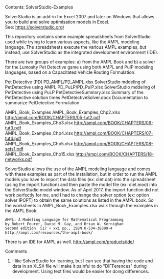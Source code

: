 Contents: SolverStudio-Examples

SolverStudio is an add-in for Excel 2007 and later on Windows that 
allows you to build and solve optimisation models in Excel.  
See:
		https://solverstudio.org/

This repository contains some example spreadsheets from SolverStudio used 
while trying to learn various aspects, like the AMPL modeling language.
The spreadsheets execute the various AMPL examples, but instead, use
SolverStudio as the integrated development environment (IDE).

There are two groups of examples:
  a) from the AMPL Book and
  b) a solver for the Lumosity Pet Detective game using both AMPL and PulP
     modeling languages, based on a Capacitated Vehicle Routing Formulation.

Pet Detective (PD)
  PD_AMPL/PD_AMPL.xlsx              SolverStudio mddeling of PetDetective using AMPL
  PD_PuLP/PD_PulP.xlsx              SolverStudio mddeling of PetDetective using PuLP
  PetDetectiveSummary.xlsx          Summary of the PetDetective solution times 
  PetDetectiveSolver.docx           Documentation to summarize PetDetective Formulation
  
AMPL_Book_Examples
  AMPL_Book_Examples_Chp2.xlsx      http://ampl.com/BOOK/CHAPTERS/05-tut2.pdf <br />
  AMPL_Book_Examples_Chp3.xlsx      http://ampl.com/BOOK/CHAPTERS/06-tut3.pdf <br />
  AMPL_Book_Examples_Chp4.xlsx      http://ampl.com/BOOK/CHAPTERS/07-tut4.pdf <br />
  AMPL_Book_Examples_Chp5.xlsx      http://ampl.com/BOOK/CHAPTERS/08-sets1.pdf <br />
  AMPL_Book_Examples_Chp15.xlsx     http://ampl.com/BOOK/CHAPTERS/18-networks.pdf <br />

SolverStudio allows the use of the AMPL modeling language and comes with these
examples as part of the installation, but in order to run the AMPL models you have
to import the data files (ex: diet.dat) into the spreadsheet (using the import function) 
and then paste the model file (ex: diet.mod) into the SolverStudio model window.
As of April 2017, the import function did not work perfectly for me, and I had
to change the solver option (ex: option solver IPOPT) to obtain the same solutions
as listed in the AMPL book.  So the worksheets in AMPL_Book_Examples.xlsx walk
through the examples in the AMPL Book: 

	AMPL: A Modeling Language for Mathematical Programming
	by Robert Fourer, David M. Gay, and Brian W. Kernighan
	Second edition	517 + xxi pp., ISBN 0-534-38809-4
	http://ampl.com/resources/the-ampl-book/

There is an IDE for AMPL as well.
	http://ampl.com/products/ide/

Comments
1) I like SolverStudio for learning, but I can see that having the code and data in an XLSX file will make it painful to do "DIFFerences" during development.  Using text files would be easier for doing differences.
